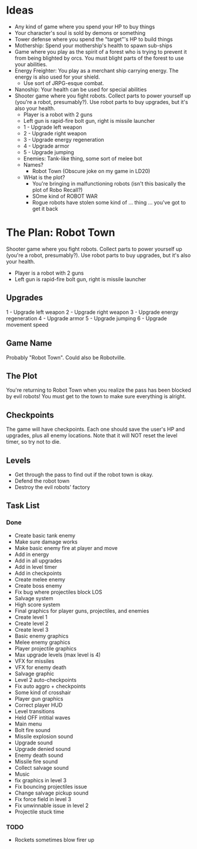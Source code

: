 # Ideas
- Any kind of game where you spend your HP to buy things
- Your character's soul is sold by demons or something
- Tower defense where you spend the "target"'s HP to build things
- Mothership: Spend your mothership's health to spawn sub-ships
- Game where you play as the spirit of a forest who is trying to prevent it from being blighted by orcs. You must blight parts of the forest to use your abilities.
- Energy Freighter: You play as a merchant ship carrying energy. The energy is also used for your shield.
  - Use sort of JRPG-esque combat.
- Nanoship: Your health can be used for special abilities
- Shooter game where you fight robots. Collect parts to power yourself up (you're a robot, presumably?). Use robot parts to buy upgrades, but it's also your health.
  - Player is a robot with 2 guns
  - Left gun is rapid-fire bolt gun, right is missile launcher
  - 1 - Upgrade left weapon
  - 2 - Upgrade right weapon
  - 3 - Upgrade energy regeneration
  - 4 - Upgrade armor
  - 5 - Upgrade jumping
  - Enemies: Tank-like thing, some sort of melee bot
  - Names?
    - Robot Town (Obscure joke on my game in LD20)
  - WHat is the plot?
    - You're bringing in malfunctioning robots (isn't this basically the plot of Robo Recall?)
    - SOme kind of ROBOT WAR
    - Rogue robots have stolen some kind of ... thing ... you've got to get it back

# The Plan: Robot Town
Shooter game where you fight robots. Collect parts to power yourself up (you're a robot, presumably?). Use robot parts to buy upgrades, but it's also your health.
- Player is a robot with 2 guns
- Left gun is rapid-fire bolt gun, right is missile launcher

## Upgrades
1 - Upgrade left weapon
2 - Upgrade right weapon
3 - Upgrade energy regeneration
4 - Upgrade armor
5 - Upgrade jumping
6 - Upgrade movement speed

## Game Name
Probably "Robot Town".
Could also be Robotville.

## The Plot
You're returning to Robot Town when you realize the pass has been blocked by evil robots! You must get to the town to make sure everything is alright.

## Checkpoints
The game will have checkpoints. Each one should save the user's HP and upgrades, plus all enemy locations.
Note that it will NOT reset the level timer, so try not to die.

## Levels
- Get through the pass to find out if the robot town is okay.
- Defend the robot town
- Destroy the evil robots' factory

## Task List
### Done
- Create basic tank enemy
- Make sure damage works
- Make basic enemy fire at player and move
- Add in energy
- Add in all upgrades
- Add in level timer
- Add in checkpoints
- Create melee enemy
- Create boss enemy
- Fix bug where projectiles block LOS
- Salvage system
- High score system
- Final graphics for player guns, projectiles, and enemies
- Create level 1
- Create level 2
- Create level 3
- Basic enemy graphics
- Melee enemy graphics
- Player projectile graphics
- Max upgrade levels (max level is 4)
- VFX for missiles
- VFX for enemy death
- Salvage graphic
- Level 2 auto-checkpoints
- Fix auto aggro + checkpoints
- Some kind of crosshair
- Player gun graphics
- Correct player HUD
- Level transitions
- Held OFF intitial waves
- Main menu
- Bolt fire sound
- Missile explosion sound
- Upgrade sound
- Upgrade denied sound
- Enemy death sound
- Missile fire sound
- Collect salvage sound
- Music
- fix graphics in level 3
- Fix bouncing projectiles issue
- Change salvage pickup sound
- Fix force field in level 3
- Fix unwinnable issue in level 2
- Projectile stuck time

### TODO
- Rockets sometimes blow firer up
